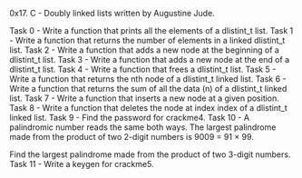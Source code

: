 0x17. C - Doubly linked lists written by Augustine Jude.

Task 0 - Write a function that prints all the elements of a dlistint_t list.
Task 1 - Write a function that returns the number of elements in a
linked dlistint_t list.
Task 2 - Write a function that adds a new node at the beginning of
a dlistint_t list.
Task 3 - Write a function that adds a new node at the end of a dlistint_t list.
Task 4 - Write a function that frees a dlistint_t list.
Task 5 - Write a function that returns the nth node of a dlistint_t
linked list.
Task 6 - Write a function that returns the sum of all the data (n)
of a dlistint_t linked list.
Task 7 - Write a function that inserts a new node at a given position.
Task 8 - Write a function that deletes the node at index index of a
dlistint_t linked list.
Task 9 - Find the password for crackme4.
Task 10 - A palindromic number reads the same both ways. The largest
palindrome made from the product of two 2-digit numbers is 9009 = 91 × 99.

Find the largest palindrome made from the product of two 3-digit numbers.
Task 11 - Write a keygen for crackme5.
